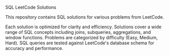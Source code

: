 SQL LeetCode Solutions

This repository contains SQL solutions for various problems from LeetCode.

Each solution is optimized for clarity and efficiency. Solutions cover a wide range of SQL concepts including joins, subqueries, aggregations, and window functions. Problems are categorized by difficulty (Easy, Medium, Hard). SQL queries are tested against LeetCode's database schema for accuracy and performance.
